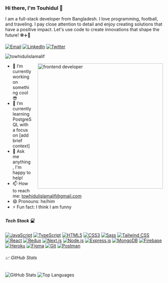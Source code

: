 ### Hi there, I'm Touhidul 👋

I am a full-stack developer from Bangladesh. I love programming, football, and traveling. I pay close attention to detail and enjoy creating solutions that have a positive impact. Let's use code to create innovations that shape the future! ⚽✈️🚀

[![Email](https://img.shields.io/badge/Gmail-D14836?style=for-the-badge&logo=gmail&logoColor=white)](mailto:towhidulislamalif@gmail.com) [![LinkedIn](https://img.shields.io/badge/LinkedIn-0077B5?style=for-the-badge&logo=linkedin&logoColor=white)](https://linkedin.com/in/touhidul-islam-alif/) [![Twitter](https://img.shields.io/badge/Twitter-1DA1F2?style=for-the-badge&logo=twitter&logoColor=white)](https://twitter.com/towhidul_alif)

<p align="left">
  <img src="https://komarev.com/ghpvc/?username=towhidulislamalif&label=Profile%20views&color=0e75b6&style=flat" alt="towhidulislamalif" />
</p>

<img src="https://github.com/towhidulislamalif/towhidulislamalif/assets/94123993/0909481b-c0ed-45d7-99ab-0b1a99786d29" alt="frontend developer" width="400px" align="right" style="margin-left: 20px;" />

<!-- Here are some ideas to get you started: -->

- 🔭 I’m currently working on something cool 😎
- 🌱 I’m currently learning PostgreSQL with a focus on [add brief context]
- 💬 Ask me anything, I'm happy to help!
- 📫 How to reach me: [towhidulislamalif@gmail.com](mailto:towhidulislamalif@gmail.com)
- 😄 Pronouns: he/him
- ⚡ Fun fact: I think I am funny

##### Tech Stack :computer:

[![JavaScript](https://img.shields.io/badge/JavaScript-F7DF1E?style=for-the-badge&logo=javascript&logoColor=black)](https://developer.mozilla.org/en-US/docs/Web/JavaScript) [![TypeScript](https://img.shields.io/badge/TypeScript-3178C6?style=for-the-badge&logo=typescript&logoColor=white)](https://www.typescriptlang.org/) [![HTML5](https://img.shields.io/badge/HTML5-E34F26?style=for-the-badge&logo=html5&logoColor=white)](https://www.w3.org/html/) [![CSS3](https://img.shields.io/badge/CSS3-1572B6?style=for-the-badge&logo=css3&logoColor=white)](https://www.w3schools.com/css/) [![Sass](https://img.shields.io/badge/Sass-CC6699?style=for-the-badge&logo=sass&logoColor=white)](https://sass-lang.com) [![Tailwind CSS](https://img.shields.io/badge/Tailwind_CSS-38B2AC?style=for-the-badge&logo=tailwind-css&logoColor=white)](https://tailwindcss.com/) [![React](https://img.shields.io/badge/React-61DAFB?style=for-the-badge&logo=react&logoColor=black)](https://reactjs.org/) [![Redux](https://img.shields.io/badge/Redux-764ABC?style=for-the-badge&logo=redux&logoColor=white)](https://redux.js.org) [![Next.js](https://img.shields.io/badge/Next.js-000000?style=for-the-badge&logo=next.js&logoColor=white)](https://nextjs.org/) [![Node.js](https://img.shields.io/badge/Node.js-339933?style=for-the-badge&logo=node.js&logoColor=white)](https://nodejs.org) [![Express.js](https://img.shields.io/badge/Express.js-000000?style=for-the-badge&logo=express&logoColor=white)](https://expressjs.com) [![MongoDB](https://img.shields.io/badge/MongoDB-47A248?style=for-the-badge&logo=mongodb&logoColor=white)](https://www.mongodb.com/) [![Firebase](https://img.shields.io/badge/Firebase-FFCA28?style=for-the-badge&logo=firebase&logoColor=white)](https://firebase.google.com/) [![Heroku](https://img.shields.io/badge/Heroku-430098?style=for-the-badge&logo=heroku)](https://heroku.com) [![Figma](https://img.shields.io/badge/Figma-2C2D35?style=for-the-badge&logo=figma&logoColor=white)](https://www.figma.com/) [![Git](https://img.shields.io/badge/Git-E84E31?style=for-the-badge&logo=git&logoColor=white)](https://git-scm.com/) [![Postman](https://img.shields.io/badge/Postman-FF6C37?style=for-the-badge&logo=postman&logoColor=white)](https://postman.com)

###### :chart_with_upwards_trend: GitHub Stats

![GitHub Stats](https://github-readme-stats.vercel.app/api?username=towhidulislamalif&show_icons=true&theme=transparent&hide=contribs,prs) ![Top Languages](https://github-readme-stats.vercel.app/api/top-langs/?username=towhidulislamalif&layout=compact)
